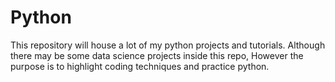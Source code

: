 # Python
This repository will house a lot of my python projects and tutorials. Although there may be some data science projects inside this repo, However the purpose is to highlight coding techniques and practice python.
